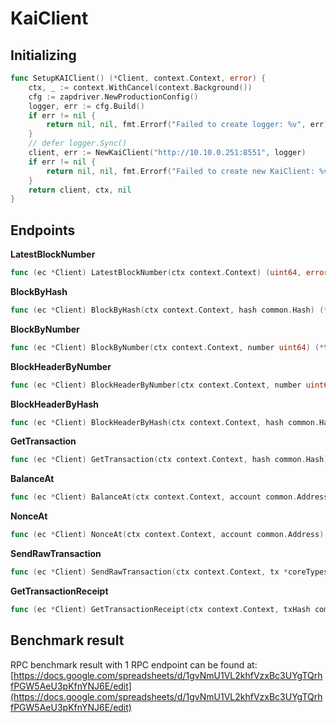 # KaiClient
## Initializing
```go
func SetupKAIClient() (*Client, context.Context, error) {
	ctx, _ := context.WithCancel(context.Background())
	cfg := zapdriver.NewProductionConfig()
	logger, err := cfg.Build()
	if err != nil {
		return nil, nil, fmt.Errorf("Failed to create logger: %v", err)
	}
	// defer logger.Sync()
	client, err := NewKaiClient("http://10.10.0.251:8551", logger)
	if err != nil {
		return nil, nil, fmt.Errorf("Failed to create new KaiClient: %v", err)
	}
	return client, ctx, nil
}
```
## Endpoints
**LatestBlockNumber**
```go
func (ec *Client) LatestBlockNumber(ctx context.Context) (uint64, error)
```
**BlockByHash**
```go
func (ec *Client) BlockByHash(ctx context.Context, hash common.Hash) (*types.Block, error)
```
**BlockByNumber**
```go
func (ec *Client) BlockByNumber(ctx context.Context, number uint64) (*types.Block, error)
```
**BlockHeaderByNumber**
```go
func (ec *Client) BlockHeaderByNumber(ctx context.Context, number uint64) (*types.Header, error)
```
**BlockHeaderByHash**
```go
func (ec *Client) BlockHeaderByHash(ctx context.Context, hash common.Hash) (*types.Header, error)
```
**GetTransaction**
```go
func (ec *Client) GetTransaction(ctx context.Context, hash common.Hash) (tx *types.Transaction, isPending bool, err error)
```
**BalanceAt**
```go
func (ec *Client) BalanceAt(ctx context.Context, account common.Address, blockHash common.Hash, blockNumber uint64) (string, error)
```
**NonceAt**
```go
func (ec *Client) NonceAt(ctx context.Context, account common.Address) (uint64, error)
```
**SendRawTransaction**
```go
func (ec *Client) SendRawTransaction(ctx context.Context, tx *coreTypes.Transaction) error
```
**GetTransactionReceipt**
```go
func (ec *Client) GetTransactionReceipt(ctx context.Context, txHash common.Hash) (*kai.PublicReceipt, error)
```
## Benchmark result
RPC benchmark result with 1 RPC endpoint can be found at: [https://docs.google.com/spreadsheets/d/1gvNmU1VL2khfVzxBc3UYgTQrhfPGW5AeU3pKfnYNJ6E/edit](https://docs.google.com/spreadsheets/d/1gvNmU1VL2khfVzxBc3UYgTQrhfPGW5AeU3pKfnYNJ6E/edit)
